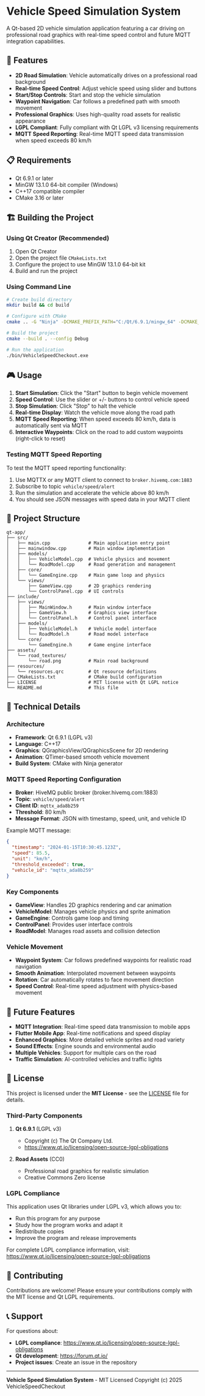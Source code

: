 # Vehicle Speed Simulation System

A Qt-based 2D vehicle simulation application featuring a car driving on professional road graphics with real-time speed control and future MQTT integration capabilities.

## 🚗 Features

- **2D Road Simulation**: Vehicle automatically drives on a professional road background
- **Real-time Speed Control**: Adjust vehicle speed using slider and buttons
- **Start/Stop Controls**: Start and stop the vehicle simulation
- **Waypoint Navigation**: Car follows a predefined path with smooth movement
- **Professional Graphics**: Uses high-quality road assets for realistic appearance
- **LGPL Compliant**: Fully compliant with Qt LGPL v3 licensing requirements
- **MQTT Speed Reporting**: Real-time MQTT speed data transmission when speed exceeds 80 km/h

## 📋 Requirements

- Qt 6.9.1 or later
- MinGW 13.1.0 64-bit compiler (Windows)
- C++17 compatible compiler
- CMake 3.16 or later

## 🏗️ Building the Project

### Using Qt Creator (Recommended)
1. Open Qt Creator
2. Open the project file `CMakeLists.txt`
3. Configure the project to use MinGW 13.1.0 64-bit kit
4. Build and run the project

### Using Command Line
```bash
# Create build directory
mkdir build && cd build

# Configure with CMake
cmake .. -G "Ninja" -DCMAKE_PREFIX_PATH="C:/Qt/6.9.1/mingw_64" -DCMAKE_BUILD_TYPE=Debug

# Build the project
cmake --build . --config Debug

# Run the application
./bin/VehicleSpeedCheckout.exe
```

## 🎮 Usage

1. **Start Simulation**: Click the "Start" button to begin vehicle movement
2. **Speed Control**: Use the slider or +/- buttons to control vehicle speed
3. **Stop Simulation**: Click "Stop" to halt the vehicle
4. **Real-time Display**: Watch the vehicle move along the road path
5. **MQTT Speed Reporting**: When speed exceeds 80 km/h, data is automatically sent via MQTT
6. **Interactive Waypoints**: Click on the road to add custom waypoints (right-click to reset)

### Testing MQTT Speed Reporting
To test the MQTT speed reporting functionality:
1. Use MQTTX or any MQTT client to connect to `broker.hivemq.com:1883`
2. Subscribe to topic `vehicle/speed/alert`
3. Run the simulation and accelerate the vehicle above 80 km/h
4. You should see JSON messages with speed data in your MQTT client

## 📁 Project Structure

```
qt-app/
├── src/
│   ├── main.cpp              # Main application entry point
│   ├── mainwindow.cpp        # Main window implementation
│   ├── models/
│   │   ├── VehicleModel.cpp  # Vehicle physics and movement
│   │   └── RoadModel.cpp     # Road generation and management
│   ├── core/
│   │   └── GameEngine.cpp    # Main game loop and physics
│   └── views/
│       ├── GameView.cpp      # 2D graphics rendering
│       └── ControlPanel.cpp  # UI controls
├── include/
│   ├── views/
│   │   ├── MainWindow.h      # Main window interface
│   │   ├── GameView.h        # Graphics view interface
│   │   └── ControlPanel.h    # Control panel interface
│   ├── models/
│   │   ├── VehicleModel.h    # Vehicle model interface
│   │   └── RoadModel.h       # Road model interface
│   └── core/
│       └── GameEngine.h      # Game engine interface
├── assets/
│   └── road_textures/
│       └── road.png          # Main road background
├── resources/
│   └── resources.qrc         # Qt resource definitions
├── CMakeLists.txt            # CMake build configuration
├── LICENSE                   # MIT license with Qt LGPL notice
└── README.md                 # This file
```

## 🔧 Technical Details

### Architecture
- **Framework**: Qt 6.9.1 (LGPL v3)
- **Language**: C++17
- **Graphics**: QGraphicsView/QGraphicsScene for 2D rendering
- **Animation**: QTimer-based smooth vehicle movement
- **Build System**: CMake with Ninja generator

### MQTT Speed Reporting Configuration
- **Broker**: HiveMQ public broker (broker.hivemq.com:1883)
- **Topic**: `vehicle/speed/alert`
- **Client ID**: `mqttx_ada8b259`
- **Threshold**: 80 km/h
- **Message Format**: JSON with timestamp, speed, unit, and vehicle ID

Example MQTT message:
```json
{
  "timestamp": "2024-01-15T10:30:45.123Z",
  "speed": 85.5,
  "unit": "km/h",
  "threshold_exceeded": true,
  "vehicle_id": "mqttx_ada8b259"
}
```

### Key Components
- **GameView**: Handles 2D graphics rendering and car animation
- **VehicleModel**: Manages vehicle physics and sprite animation
- **GameEngine**: Controls game loop and timing
- **ControlPanel**: Provides user interface controls
- **RoadModel**: Manages road assets and collision detection

### Vehicle Movement
- **Waypoint System**: Car follows predefined waypoints for realistic road navigation
- **Smooth Animation**: Interpolated movement between waypoints
- **Rotation**: Car automatically rotates to face movement direction
- **Speed Control**: Real-time speed adjustment with physics-based movement

## 📱 Future Features

- **MQTT Integration**: Real-time speed data transmission to mobile apps
- **Flutter Mobile App**: Real-time notifications and speed display
- **Enhanced Graphics**: More detailed vehicle sprites and road variety
- **Sound Effects**: Engine sounds and environmental audio
- **Multiple Vehicles**: Support for multiple cars on the road
- **Traffic Simulation**: AI-controlled vehicles and traffic lights

## 📄 License

This project is licensed under the **MIT License** - see the [LICENSE](LICENSE) file for details.

### Third-Party Components

1. **Qt 6.9.1** (LGPL v3)
   - Copyright (c) The Qt Company Ltd.
   - https://www.qt.io/licensing/open-source-lgpl-obligations

2. **Road Assets** (CC0)
   - Professional road graphics for realistic simulation
   - Creative Commons Zero license

### LGPL Compliance

This application uses Qt libraries under LGPL v3, which allows you to:
- Run this program for any purpose
- Study how the program works and adapt it
- Redistribute copies
- Improve the program and release improvements

For complete LGPL compliance information, visit:
https://www.qt.io/licensing/open-source-lgpl-obligations

## 🤝 Contributing

Contributions are welcome! Please ensure your contributions comply with the MIT license and Qt LGPL requirements.

## 📞 Support

For questions about:
- **LGPL compliance**: https://www.qt.io/licensing/open-source-lgpl-obligations
- **Qt development**: https://forum.qt.io/
- **Project issues**: Create an issue in the repository

---

**Vehicle Speed Simulation System** - MIT Licensed
Copyright (c) 2025 VehicleSpeedCheckout
